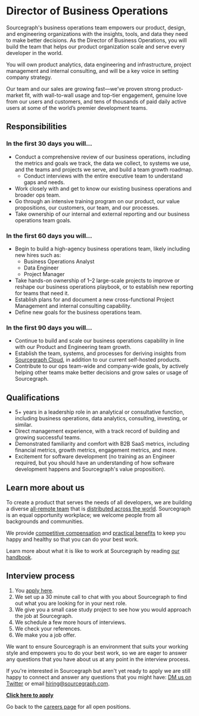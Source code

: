# Director of Business Operations

Sourcegraph's business operations team empowers our product, design, and engineering organizations with the insights, tools, and data they need to make better decisions. As the Director of Business Operations, you will build the team that helps our product organization scale and serve every developer in the world.

You will own product analytics, data engineering and infrastructure, project management and internal consulting, and will be a key voice in setting company strategy.

Our team and our sales are growing fast—we’ve proven strong product-market fit, with wall-to-wall usage and top-tier engagement, genuine love from our users and customers, and tens of thousands of paid daily active users at some of the world’s premier development teams.

## Responsibilities

### In the first 30 days you will...

- Conduct a comprehensive review of our business operations, including the metrics and goals we track, the data we collect, to systems we use, and the teams and projects we serve, and build a team growth roadmap.
  - Conduct interviews with the entire executive team to understand gaps and needs.
- Work closely with and get to know our existing business operations and broader ops team.
- Go through an intensive training program on our product, our value propositions, our customers, our team, and our processes.
- Take ownership of our internal and external reporting and our business operations team goals.


### In the first 60 days you will…

- Begin to build a high-agency business operations team, likely including new hires such as:
  - Business Operations Analyst
  - Data Engineer
  - Project Manager
- Take hands-on ownership of 1–2 large-scale projects to improve or reshape our business operations playbook, or to establish new reporting for teams that need it.
- Establish plans for and document a new cross-functional Project Management and internal consulting capability.
- Define new goals for the business operations team.

### In the first 90 days you will…

- Continue to build and scale our business operations capability in line with our Product and Engineering team growth.
- Establish the team, systems, and processes for deriving insights from [Sourcegraph Cloud](../../engineering/cloud/goals.md), in addition to our current self-hosted products.
- Contribute to our ops team-wide and company-wide goals, by actively helping other teams make better decisions and grow sales or usage of Sourcegraph.

## Qualifications

- 5+ years in a leadership role in an analytical or consultative function, including business operations, data analytics, consulting, investing, or similar.
- Direct management experience, with a track record of building and growing successful teams.
- Demonstrated familiarity and comfort with B2B SaaS metrics, including financial metrics, growth metrics, engagement metrics, and more.
- Excitement for software development (no training as an Engineer required, but you should have an understanding of how software development happens and Sourcegraph's value proposition).

## Learn more about us

To create a product that serves the needs of all developers, we are building a diverse [all-remote team](https://about.sourcegraph.com/company/remote) that is [distributed across the world](https://about.sourcegraph.com/company/team). Sourcegraph is an equal opportunity workplace; we welcome people from all backgrounds and communities.

We provide [competitive compensation](https://about.sourcegraph.com/handbook/people-ops/compensation) and [practical benefits](https://about.sourcegraph.com/handbook/people-ops/benefits-and-perks) to keep you happy and healthy so that you can do your best work.

Learn more about what it is like to work at Sourcegraph by reading [our handbook](https://about.sourcegraph.com/handbook/).

## Interview process

1. You [apply here](https://jobs.lever.co/sourcegraph/4d8ff305-71c8-4b28-a328-461c58819053/apply).
1. We set up a 30 minute call to chat with you about Sourcegraph to find out what you are looking for in your next role.
1. We give you a small case study project to see how you would approach the job at Sourcegraph.
1. We schedule a few more hours of interviews.
1. We check your references.
1. We make you a job offer.

We want to ensure Sourcegraph is an environment that suits your working style and empowers you to do your best work, so we are eager to answer any questions that you have about us at any point in the interview process.

If you're interested in Sourcegraph but aren't yet ready to apply we are still happy to connect and answer any questions that you might have: [DM us on Twitter](https://twitter.com/srcgraph) or email hiring@sourcegraph.com.

**[Click here to apply](https://jobs.lever.co/sourcegraph/4d8ff305-71c8-4b28-a328-461c58819053/apply)**

Go back to the [careers page](../../../company/careers.md) for all open positions.
